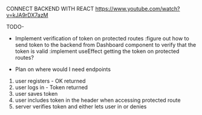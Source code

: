CONNECT BACKEND WITH REACT
https://www.youtube.com/watch?v=kJA9rDX7azM

TODO-
<!-- -Create models -->
<!-- - Create routes structure -->
<!-- - Setup db with mongo and mongoose -->
<!-- - Implement user creation -->
<!-- - Implement user login -->
<!-- - Implement route protecting -->
<!-- - Create user from frontend -->
<!-- - Login user and attach token to the client -->
- Implement verification of token on protected routes
  :figure out how to send token to the backend from Dashboard component to verify that the token is valid
  :implement useEffect getting the token on protected routes?

- Plan on where would I need endpoints


1. user registers - OK returned
2. user logs in - Token returned
3. user saves token
4. user includes token in the header when accessing protected route
5. server verifies token and either lets user in or denies